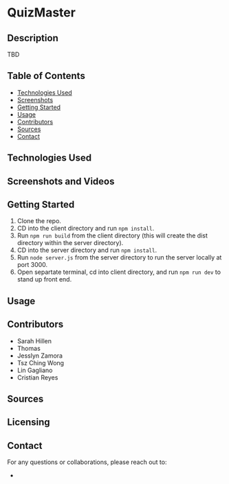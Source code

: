 # QuizMaster

## Description

TBD

## Table of Contents

- [Technologies Used](#technologies-used)
- [Screenshots](#screenshots)
- [Getting Started](#getting-started)
- [Usage](#usage)
- [Contributors](#contributors)
- [Sources](#sources)
- [Contact](#contact)

## Technologies Used

## Screenshots and Videos

## Getting Started

1. Clone the repo.
2. CD into the client directory and run `npm install`.
3. Run `npm run build` from the client directory (this will create the dist directory within the server directory).
4. CD into the server directory and run `npm install`.
5. Run `node server.js` from the server directory to run the server locally at port 3000.
6. Open separtate terminal, cd into client directory, and run `npm run dev` to stand up front end.

## Usage

## Contributors

- Sarah Hillen
- Thomas
- Jesslyn Zamora
- Tsz Ching Wong
- Lin Gagliano
- Cristian Reyes

## Sources

## Licensing

## Contact

For any questions or collaborations, please reach out to:

-
